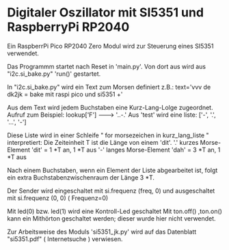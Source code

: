 # Digitaler Oszillator mit SI5351 und RaspberryPi RP2040
Ein RaspberrPi Pico RP2040 Zero Modul  wird zur Steuerung eines SI5351 verwendet.

Das Programmm startet nach Reset in 'main.py'. Von dort aus wird aus "i2c.si_bake.py"  'run()' gestartet.

In "i2c.si_bake.py" wird ein Text zum Morsen definiert z.B.: text='vvv de dk2jk = bake mit raspi pico und si5351 +'

Aus dem Text wird jedem Buchstaben eine Kurz-Lang-Lolge zugeordnet.
Aufruf zum Beispiel:  lookup['F']   ---> '..-.'
Aus 'test'  wird eine liste:    ['-', '.', '...', '-']

Diese Liste wird in einer Schleife  " for morsezeichen in kurz_lang_liste " interpretiert: 
Die Zeiteinheit T ist die Länge von einem 'dit'.
'.' kurzes Morse-Element 'dit' = 1 *T an, 1 *T aus
'-' langes Morse-Element 'dah' = 3 *T an, 1 *T aus

Nach einem Buchstaben, wenn ein Element der Liste abgearbeitet ist, 
folgt ein extra Buchstabenzwischenraum der Länge 3 *T.

Der Sender wird eingeschaltet mit 
si.frequenz (freq, 0) und ausgeschaltet mit
si.frequenz (0, 0)   ( Frequenz=0)

Mit led(0) bzw. led(1) wird eine Kontroll-Led geschaltet
Mit ton.off() ,ton.on() kann ein Mithörton geschaltet 
werden; dieser wurde hier nicht verwendet.

Zur Arbeitsweise des Moduls 'si5351_jk.py' wird auf das Datenblatt "si5351.pdf"
 ( Internetsuche ) verwiesen.

